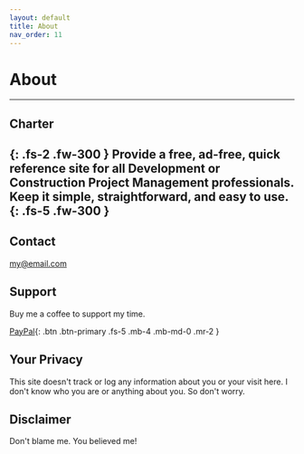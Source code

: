 ```yaml
---
layout: default
title: About
nav_order: 11
---
```


# About
---
## Charter
{: .fs-2 .fw-300 }
Provide a free, ad-free, quick reference site for all Development or Construction Project Management professionals. Keep it simple, straightforward, and easy to use.
{: .fs-5 .fw-300 }
---

## Contact
my@email.com

## Support
Buy me a coffee to support my time.

[PayPal](https://www.paypal.com){: .btn .btn-primary .fs-5 .mb-4 .mb-md-0 .mr-2 }

## Your Privacy
This site doesn't track or log any information about you or your visit here. I don't know who you are or anything about you. So don't worry.

## Disclaimer
Don't blame me. You believed me!
